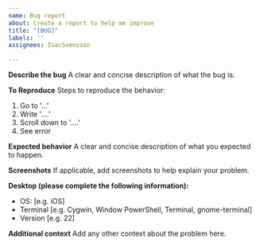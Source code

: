 ```yaml
---
name: Bug report
about: Create a report to help me improve
title: "[BUG]"
labels: ''
assignees: IsacSvensson

---
```


**Describe the bug**
A clear and concise description of what the bug is.

**To Reproduce**
Steps to reproduce the behavior:
1. Go to '...'
2. Write '....'
3. Scroll down to '....'
4. See error

**Expected behavior**
A clear and concise description of what you expected to happen.

**Screenshots**
If applicable, add screenshots to help explain your problem.

**Desktop (please complete the following information):**
 - OS: [e.g. iOS]
 - Terminal [e.g. Cygwin, Window PowerShell, Terminal, gnome-terminal]
 - Version [e.g. 22]

**Additional context**
Add any other context about the problem here.
